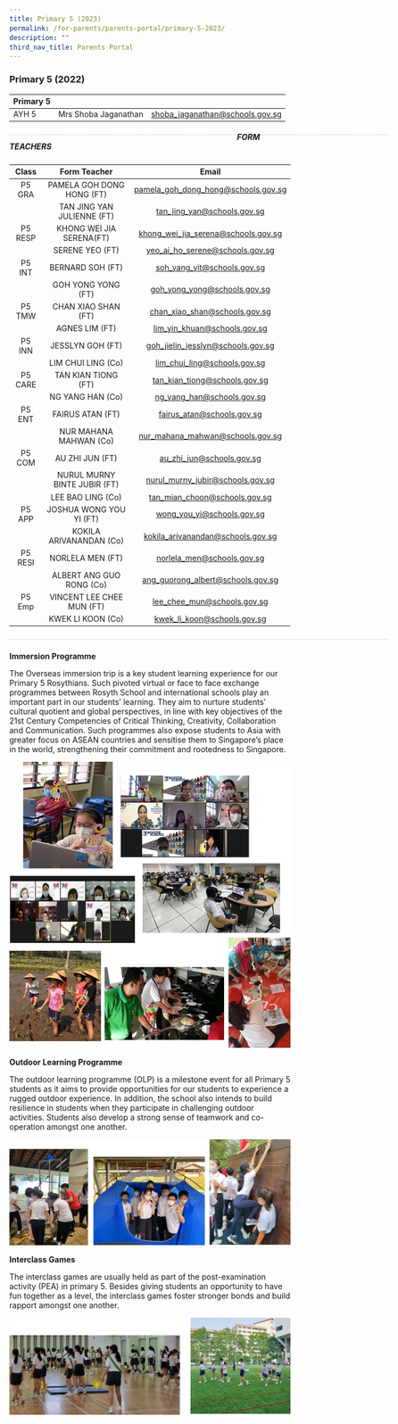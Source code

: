 ```yaml
---
title: Primary 5 (2023)
permalink: /for-parents/parents-portal/primary-5-2023/
description: ""
third_nav_title: Parents Portal
---
```

### Primary 5 (2022)

| Primary 5 |  | |
| -------- | -------- | -------- |
| AYH 5 | Mrs Shoba Jaganathan | shoba_jaganathan@schools.gov.sg |

<div style="line-height: 19.6px; width: 408px; float: left;"><div style="margin-top: 8px; margin-bottom: 8px; line-height: 19.6px; width: 680px; border-bottom: 1px dashed rgb(204, 204, 204); height: 1px; clear: both;"></div></div>

##### FORM TEACHERS

| Class | Form Teacher | Email |
|:---:|:---:|:---:|
| P5 GRA | PAMELA GOH DONG HONG (FT) | pamela_goh_dong_hong@schools.gov.sg |
|   | TAN JING YAN JULIENNE (FT) | tan_jing_yan@schools.gov.sg |
| P5 RESP | KHONG WEI JIA SERENA(FT) | khong_wei_jia_serena@schools.gov.sg |
|   | SERENE YEO (FT) | yeo_ai_ho_serene@schools.gov.sg |
| P5 INT | BERNARD SOH (FT) | soh_yang_yit@schools.gov.sg |
|   | GOH YONG YONG (FT) | goh_yong_yong@schools.gov.sg |
| P5 TMW | CHAN XIAO SHAN (FT) | chan_xiao_shan@schools.gov.sg |
|   | AGNES LIM (FT) | lim_yin_khuan@schools.gov.sg |
| P5 INN | JESSLYN GOH (FT)	 | goh_jielin_jesslyn@schools.gov.sg |
|   | LIM CHUI LING (Co) | lim_chui_ling@schools.gov.sg |
| P5 CARE   | TAN KIAN TIONG (FT) | tan_kian_tiong@schools.gov.sg |
|   | NG YANG HAN (Co) | ng_yang_han@schools.gov.sg |
| P5 ENT | FAIRUS ATAN (FT)	 | fairus_atan@schools.gov.sg |
|   | NUR MAHANA MAHWAN (Co)	 | nur_mahana_mahwan@schools.gov.sg |
| P5 COM | AU ZHI JUN (FT) | au_zhi_jun@schools.gov.sg |
|   | NURUL MURNY BINTE JUBIR (FT) | nurul_murny_jubir@schools.gov.sg |
|   | LEE BAO LING (Co) | tan_mian_choon@schools.gov.sg |
| P5 APP | JOSHUA WONG YOU YI (FT) | wong_you_yi@schools.gov.sg |
|   | KOKILA ARIVANANDAN (Co) | kokila_arivanandan@schools.gov.sg |
| P5 RESI   | NORLELA MEN (FT)	 | norlela_men@schools.gov.sg |
|   | ALBERT ANG GUO RONG (Co) | ang_guorong_albert@schools.gov.sg |
|  P5 Emp    |  VINCENT LEE CHEE MUN (FT)	 | lee_chee_mun@schools.gov.sg |
|   |  KWEK LI KOON (Co) | kwek_li_koon@schools.gov.sg |

<div style="line-height: 19.6px; width: 408px; float: left;"><div style="margin-top: 8px; margin-bottom: 8px; line-height: 19.6px; width: 680px; border-bottom: 1px dashed rgb(204, 204, 204); height: 1px; clear: both;"></div></div> <br>


**Immersion Programme**

The Overseas immersion trip is a key student learning experience for our Primary 5 Rosythians. Such pivoted virtual or face to face exchange programmes between Rosyth School and international schools play an important part in our students’ learning. They aim to nurture students’ cultural quotient and global perspectives, in line with key objectives of the 21st Century Competencies of Critical Thinking, Creativity, Collaboration and Communication. Such programmes also expose students to Asia with greater focus on ASEAN countries and sensitise them to Singapore’s place in the world, strengthening their commitment and rootedness to Singapore.

![](/images/p5_1.jpg)

**Outdoor Learning Programme**

The outdoor learning programme (OLP) is a milestone event for all Primary 5 students as it aims to provide opportunities for our students to experience a rugged outdoor experience. In addition, the school also intends to build resilience in students when they participate in challenging outdoor activities. Students also develop a strong sense of teamwork and co-operation amongst one another.

![](/images/P5_2.jpg)

**Interclass Games**

The interclass games are usually held as part of the post-examination activity (PEA) in primary 5. Besides giving students an opportunity to have fun together as a level, the interclass games foster stronger bonds and build rapport amongst one another.

![](/images/p5_3.png)